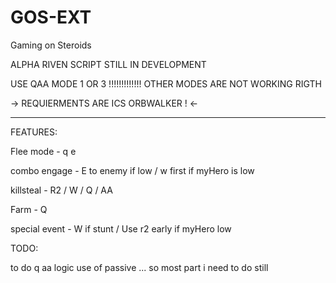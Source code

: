 # GOS-EXT
Gaming on Steroids

ALPHA RIVEN SCRIPT STILL IN DEVELOPMENT

USE QAA MODE 1 OR 3 !!!!!!!!!!!!! OTHER MODES ARE NOT WORKING RIGTH

 -> REQUIERMENTS ARE ICS ORBWALKER ! <-

-------------------------------------------------

FEATURES:

Flee mode - q e 

combo engage - E to enemy if low / w first if myHero is low 

killsteal - R2 / W / Q / AA 

Farm - Q 

special event - W if stunt / Use r2 early if myHero low 

TODO:

to do q aa logic use of passive ... so most part i need to do still  
